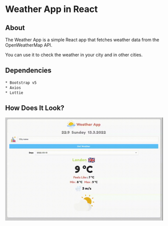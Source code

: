 # Weather App in React

## About

The Weather App is a simple React app that fetches weather data from the OpenWeatherMap API.

You can use it to check the weather in your city and in other cities.


## Dependencies
    * Bootstrap v5
    * Axios
    * Lottie

## How Does It Look?

![](src/assets/weatherapp.gif)